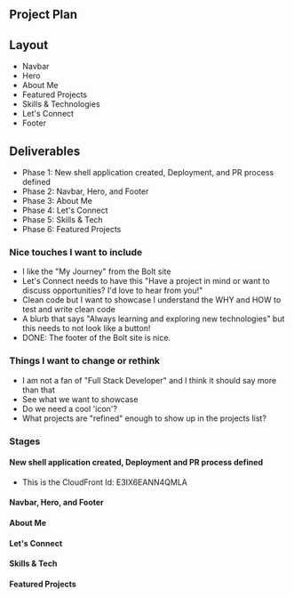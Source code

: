 ## Project Plan

## Layout

- Navbar
- Hero
- About Me
- Featured Projects
- Skills & Technologies
- Let's Connect
- Footer

## Deliverables

- Phase 1: New shell application created, Deployment, and PR process defined
- Phase 2: Navbar, Hero, and Footer
- Phase 3: About Me
- Phase 4: Let's Connect
- Phase 5: Skills & Tech
- Phase 6: Featured Projects

### Nice touches I want to include

- I like the "My Journey" from the Bolt site
- Let's Connect needs to have this "Have a project in mind or want to discuss opportunities? I'd love to hear from you!"
- Clean code but I want to showcase I understand the WHY and HOW to test and write clean code
- A blurb that says "Always learning and exploring new technologies" but this needs to not look like a button!
- DONE: The footer of the Bolt site is nice.

### Things I want to change or rethink

- I am not a fan of "Full Stack Developer" and I think it should say more than that
- See what we want to showcase
- Do we need a cool 'icon'?
- What projects are "refined" enough to show up in the projects list?

### Stages

#### New shell application created, Deployment and PR process defined

- This is the CloudFront Id: E3IX6EANN4QMLA

#### Navbar, Hero, and Footer

#### About Me

#### Let's Connect

#### Skills & Tech

#### Featured Projects
